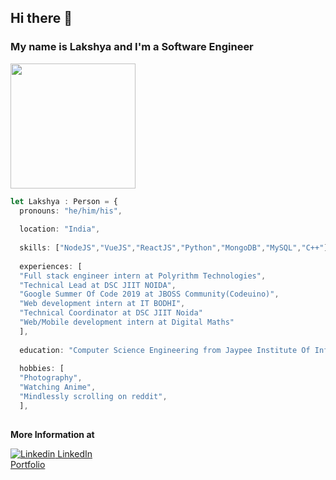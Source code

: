 ## Hi there 🚀
### My name is Lakshya and I'm a Software Engineer 

<img src="https://media.giphy.com/media/hrRJ41JB2zlgZiYcCw/giphy-downsized.gif" height="200" >


```Typescript
let Lakshya : Person = {
  pronouns: "he/him/his",
  
  location: "India",
  
  skills: ["NodeJS","VueJS","ReactJS","Python","MongoDB","MySQL","C++"],
  
  experiences: [
  "Full stack engineer intern at Polyrithm Technologies",
  "Technical Lead at DSC JIIT NOIDA",
  "Google Summer Of Code 2019 at JBOSS Community(Codeuino)",
  "Web development intern at IT BODHI",
  "Technical Coordinator at DSC JIIT Noida"
  "Web/Mobile development intern at Digital Maths"
  ],
  
  education: "Computer Science Engineering from Jaypee Institute Of Information Technology, Noida (2017-2021)",
  
  hobbies: [
  "Photography",
  "Watching Anime",
  "Mindlessly scrolling on reddit",
  ],
  
```

**More Information at**

[![Linkedin](https://i.stack.imgur.com/gVE0j.png) LinkedIn](https://www.linkedin.com/in/lakshya-khera-52b67718/)
<br>
[Portfolio](http://secret-lowlands-35035.herokuapp.com/)


<!--
**lakshyabatman/lakshyabatman** is a ✨ _special_ ✨ repository because its `README.md` (this file) appears on your GitHub profile.

Here are some ideas to get you started:

- 🔭 I’m currently working on ...
- 🌱 I’m currently learning ...
- 👯 I’m looking to collaborate on ...
- 🤔 I’m looking for help with ...
- 💬 Ask me about ...
- 📫 How to reach me: ...
- 😄 Pronouns: ...
- ⚡ Fun fact: ...
-->
